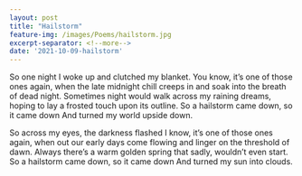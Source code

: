 ```yaml
---
layout: post
title: "Hailstorm"
feature-img: /images/Poems/hailstorm.jpg
excerpt-separator: <!--more-->
date: '2021-10-09-hailstorm'
---
```

So one night I woke up and clutched my blanket.
You know, it’s one of those ones again, when the late midnight chill creeps in
and soak into the breath of dead night.
Sometimes night would walk across my raining dreams,
hoping to lay a frosted touch upon its outline.
So a hailstorm came down, so it came down
And turned my world upside down.

So across my eyes, the darkness flashed
I know, it’s one of those ones again, when out our early days come flowing
and linger on the threshold of dawn.
Always there’s a warm golden spring
that sadly, wouldn’t even start.
So a hailstorm came down, so it came down
And turned my sun into clouds.

